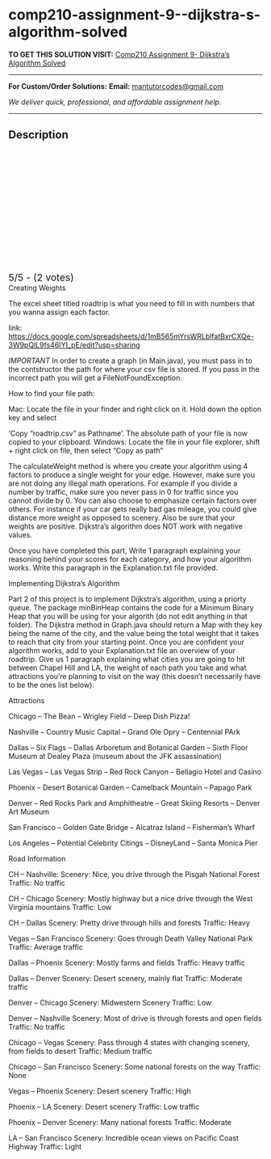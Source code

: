 # comp210-assignment-9--dijkstra-s-algorithm-solved
**TO GET THIS SOLUTION VISIT:** [Comp210 Assignment 9- Dijkstra’s Algorithm Solved](https://mantutor.com/product/comp210-dijkstras-algorithm-solved/)


---

**For Custom/Order Solutions:** **Email:** mantutorcodes@gmail.com  

*We deliver quick, professional, and affordable assignment help.*

---

<h2>Description</h2>



<div class="kk-star-ratings kksr-auto kksr-align-center kksr-valign-top" data-payload="{&quot;align&quot;:&quot;center&quot;,&quot;id&quot;:&quot;115102&quot;,&quot;slug&quot;:&quot;default&quot;,&quot;valign&quot;:&quot;top&quot;,&quot;ignore&quot;:&quot;&quot;,&quot;reference&quot;:&quot;auto&quot;,&quot;class&quot;:&quot;&quot;,&quot;count&quot;:&quot;2&quot;,&quot;legendonly&quot;:&quot;&quot;,&quot;readonly&quot;:&quot;&quot;,&quot;score&quot;:&quot;5&quot;,&quot;starsonly&quot;:&quot;&quot;,&quot;best&quot;:&quot;5&quot;,&quot;gap&quot;:&quot;4&quot;,&quot;greet&quot;:&quot;Rate this product&quot;,&quot;legend&quot;:&quot;5\/5 - (2 votes)&quot;,&quot;size&quot;:&quot;24&quot;,&quot;title&quot;:&quot;Comp210 Assignment 9- Dijkstra\u0026#039;s Algorithm Solved&quot;,&quot;width&quot;:&quot;138&quot;,&quot;_legend&quot;:&quot;{score}\/{best} - ({count} {votes})&quot;,&quot;font_factor&quot;:&quot;1.25&quot;}">

<div class="kksr-stars">

<div class="kksr-stars-inactive">
            <div class="kksr-star" data-star="1" style="padding-right: 4px">


<div class="kksr-icon" style="width: 24px; height: 24px;"></div>
        </div>
            <div class="kksr-star" data-star="2" style="padding-right: 4px">


<div class="kksr-icon" style="width: 24px; height: 24px;"></div>
        </div>
            <div class="kksr-star" data-star="3" style="padding-right: 4px">


<div class="kksr-icon" style="width: 24px; height: 24px;"></div>
        </div>
            <div class="kksr-star" data-star="4" style="padding-right: 4px">


<div class="kksr-icon" style="width: 24px; height: 24px;"></div>
        </div>
            <div class="kksr-star" data-star="5" style="padding-right: 4px">


<div class="kksr-icon" style="width: 24px; height: 24px;"></div>
        </div>
    </div>

<div class="kksr-stars-active" style="width: 138px;">
            <div class="kksr-star" style="padding-right: 4px">


<div class="kksr-icon" style="width: 24px; height: 24px;"></div>
        </div>
            <div class="kksr-star" style="padding-right: 4px">


<div class="kksr-icon" style="width: 24px; height: 24px;"></div>
        </div>
            <div class="kksr-star" style="padding-right: 4px">


<div class="kksr-icon" style="width: 24px; height: 24px;"></div>
        </div>
            <div class="kksr-star" style="padding-right: 4px">


<div class="kksr-icon" style="width: 24px; height: 24px;"></div>
        </div>
            <div class="kksr-star" style="padding-right: 4px">


<div class="kksr-icon" style="width: 24px; height: 24px;"></div>
        </div>
    </div>
</div>


<div class="kksr-legend" style="font-size: 19.2px;">
            5/5 - (2 votes)    </div>
    </div>
Creating Weights

The excel sheet titled roadtrip is what you need to fill in with numbers that you wanna assign each factor.

link: https://docs.google.com/spreadsheets/d/1mB565mYrsWRLblfatBxrCXQe-3W9pQlL9fs46IYI_pE/edit?usp=sharing

*IMPORTANT* In order to create a graph (in Main.java), you must pass in to the contstructor the path for where your csv file is stored. If you pass in the incorrect path you will get a FileNotFoundException.

How to find your file path:

Mac: Locate the file in your finder and right click on it. Hold down the option key and select

‘Copy “roadtrip.csv” as Pathname’. The absolute path of your file is now copied to your clipboard. Windows: Locate the file in your file explorer, shift + right click on file, then select “Copy as path”

The calculateWeight method is where you create your algorithm using 4 factors to produce a single weight for your edge. However, make sure you are not doing any illegal math operations. For example if you divide a number by traffic, make sure you never pass in 0 for traffic since you cannot divide by 0. You can also choose to emphasize certain factors over others. For instance if your car gets really bad gas mileage, you could give distance more weight as opposed to scenery. Also be sure that your weights are positive. Dijkstra’s algorithm does NOT work with negative values.

Once you have completed this part, Write 1 paragraph explaining your reasoning behind your scores for each category, and how your algorithm works. Write this paragraph in the Explanation.txt file provided.

Implementing Dijkstra’s Algorithm

Part 2 of this project is to implement Dijkstra’s algorithm, using a priorty queue. The package minBinHeap contains the code for a Minimum Binary Heap that you will be using for your algorith (do not edit anything in that folder). The Dijkstra method in Graph.java should return a Map with they key being the name of the city, and the value being the total weight that it takes to reach that city from your starting point. Once you are confident your algorithm works, add to your Explanation.txt file an overview of your roadtrip. Give us 1 paragraph explaining what cities you are going to hit between Chapel Hill and LA, the weight of each path you take and what attractions you’re planning to visit on the way (this doesn’t necessarily have to be the ones list below).

Attractions

Chicago – The Bean – Wrigley Field – Deep Dish Pizza!

Nashville – Country Music Capital – Grand Ole Opry – Centennial PArk

Dallas – Six Flags – Dallas Arboretum and Botanical Garden – Sixth Floor Museum at Dealey Plaza (museum about the JFK assassination)

Las Vegas – Las Vegas Strip – Red Rock Canyon – Bellagio Hotel and Casino

Phoenix – Desert Botanical Garden – Camelback Mountain – Papago Park

Denver – Red Rocks Park and Amphitheatre – Great Skiing Resorts – Denver Art Museum

San Francisco – Golden Gate Bridge – Alcatraz Island – Fisherman’s Wharf

Los Angeles – Potential Celebrity Citings – DisneyLand – Santa Monica Pier

Road Information

CH – Nashville: Scenery: Nice, you drive through the Pisgah National Forest Traffic: No traffic

CH – Chicago Scenery: Mostly highway but a nice drive through the West Virginia mountains Traffic: Low

CH – Dallas Scenery: Pretty drive through hills and forests Traffic: Heavy

Vegas – San Francisco Scenery: Goes through Death Valley National Park Traffic: Average traffic

Dallas – Phoenix Scenery: Mostly farms and fields Traffic: Heavy traffic

Dallas – Denver Scenery: Desert scenery, mainly flat Traffic: Moderate traffic

Denver – Chicago Scenery: Midwestern Scenery Traffic: Low

Denver – Nashville Scenery: Most of drive is through forests and open fields Traffic: No traffic

Chicago – Vegas Scenery: Pass through 4 states with changing scenery, from fields to desert Traffic: Medium traffic

Chicago – San Francisco Scenery: Some national forests on the way Traffic: None

Vegas – Phoenix Scenery: Desert scenery Traffic: High

Phoenix – LA Scenery: Desert scenery Traffic: Low traffic

Phoenix – Denver Scenery: Many national forests Traffic: Moderate

LA – San Francisco Scenery: Incredible ocean views on Pacific Coast Highway Traffic: Light
